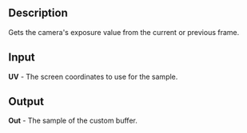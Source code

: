 ## Description
Gets the camera's exposure value from the current or previous frame.

## Input
**UV** - The screen coordinates to use for the sample.

## Output
**Out** - The sample of the custom buffer.
